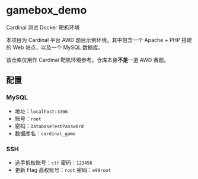 # gamebox_demo
Cardinal 测试 Docker 靶机环境

本项目为 Cardinal 平台 AWD 题目示例环境。其中包含一个 Apache + PHP 搭建的 Web 站点，以及一个 MySQL 数据库。

该仓库仅用作 Cardinal 靶机环境参考。仓库本身**不是**一道 AWD 赛题。

## 配置
### MySQL
* 地址：`localhost:3306`
* 账号：`root`
* 密码：`DatabaseTestPassw0rd`
* 数据库名：`cardinal_game`

### SSH
* 选手低权账号：`ctf` 密码：`123456`
* 更新 Flag 高权账号：`root` 密码：`e99root`
